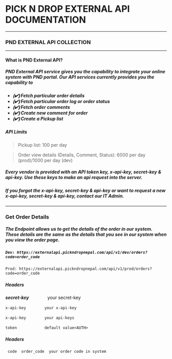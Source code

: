 # PICK N DROP EXTERNAL API DOCUMENTATION #
--------------------------------------------
### PND EXTERNAL API COLLECTION ###
--------------------------------------------
#### What is PND External API? ####

##### PND External API service gives you the capability to integrate your online system with PND portal. Our API services currently provides you the capability to ####
<h5>

- ⦗✔⦘ Fetch particular order details 
- ⦗✔⦘ Fetch particular order log or order status
- ⦗✔⦘ Fetch order comments
- ⦗✔⦘ Create new comment for order
- ⦗✔⦘ Create a Pickup list

</h5>

##### API Limits #####


> 	Pickup list: 100 per day 

> 	Order view details (Details, Comment, Status): 6000 per day (prod)/1000 per day (dev)  

##### Every vendor is provided with an API token key, x-api-key, secret-key & api-key. Use these keys to make an api request into the server. #####
##### If you forgot the x-api-key, secret-key & api-key or want to request a new x-api-key, secret-key & api-key, contact our IT Admin. #####

-------------------------------------------------------------------------------------------------------------------

### Get Order Details ###
<h5>

**The Endpoint allows us to get the details of the order in our system. These details are the same as the details that you see in our system when you view the order page.** </h5>

<h5>

``` Dev: https://externalapi.pickndropnepal.com/api/v1/dev/orders?code=order_code ```
</h5>

``` Prod: https://externalapi.pickndropnepal.com/api/v1/prod/orders?code=order_code ```


##### Headers #####


**_secret-key_** &emsp; &emsp; &emsp;  your secret-key

` x-api-key ` &emsp; &emsp; &emsp;  `your x-api-key `

` x-api-key ` &emsp; &emsp; &emsp;  `your api-keys `

` token     ` &emsp; &emsp; &emsp;  `default value<AUTH>`
	

##### Headers #####

`  code  order_code  your order code in system `
 














